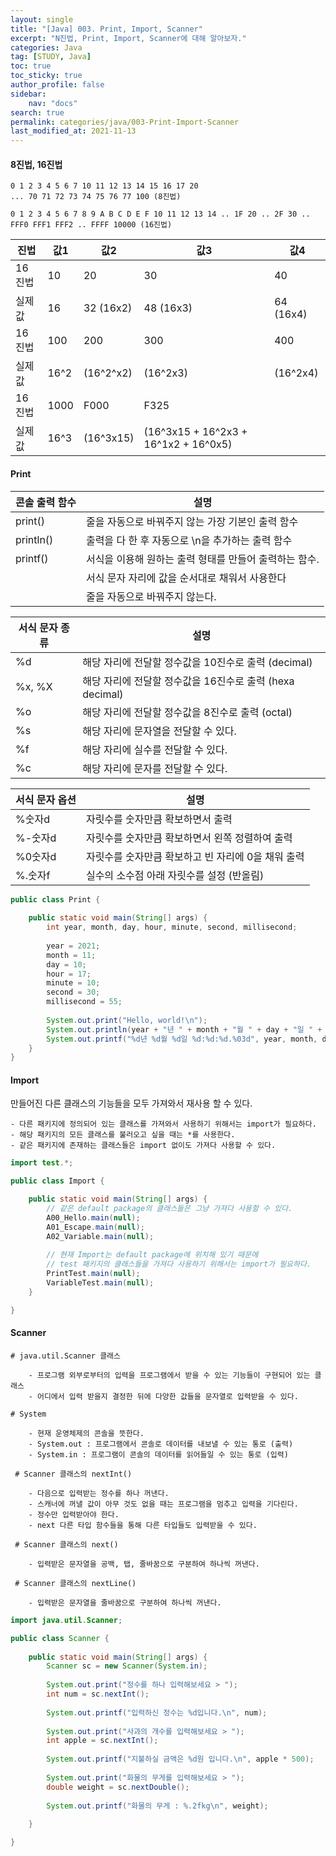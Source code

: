 ```yaml
---
layout:	single
title: "[Java] 003. Print, Import, Scanner"
excerpt: "N진법, Print, Import, Scanner에 대해 알아보자."
categories: Java
tag: [STUDY, Java]
toc: true
toc_sticky: true
author_profile: false
sidebar:
    nav: "docs"
search: true
permalink: categories/java/003-Print-Import-Scanner
last_modified_at: 2021-11-13
---
```


#### 8진법, 16진법

```
0 1 2 3 4 5 6 7 10 11 12 13 14 15 16 17 20
... 70 71 72 73 74 75 76 77 100 (8진법)
                                                                              
0 1 2 3 4 5 6 7 8 9 A B C D E F 10 11 12 13 14 .. 1F 20 .. 2F 30 ..           
FFF0 FFF1 FFF2 .. FFFF 10000 (16진법)
```

| 진법   | 값1  | 값2       | 값3                                  | 값4       |
| ------ | ---- | --------- | ------------------------------------ | --------- |
| 16진법 | 10   | 20        | 30                                   | 40        |
| 실제값 | 16   | 32 (16x2) | 48 (16x3)                            | 64 (16x4) |
| 16진법 | 100  | 200       | 300                                  | 400       |
| 실제값 | 16^2 | (16^2^x2) | (16^2x3)                             | (16^2x4)  |
| 16진법 | 1000 | F000      | F325                                 |           |
| 실제값 | 16^3 | (16^3x15) | (16^3x15 + 16^2x3 + 16^1x2 + 16^0x5) |           |

#### Print

| 콘솔 출력 함수 | 설명                                                   |
| -------------- | ------------------------------------------------------ |
| print()        | 줄을 자동으로 바꿔주지 않는 가장 기본인 출력 함수      |
| println()      | 출력을 다 한 후 자동으로 \n을 추가하는 출력 함수       |
| printf()       | 서식을 이용해 원하는 출력 형태를 만들어 출력하는 함수. |
|                | 서식 문자 자리에 값을 순서대로 채워서 사용한다         |
|                | 줄을 자동으로 바꿔주지 않는다.                         |

| 서식 문자 종류 | 설명                                                     |
| -------------- | -------------------------------------------------------- |
| %d             | 해당 자리에 전달할 정수값을 10진수로 출력 (decimal)      |
| %x, %X         | 해당 자리에 전달할 정수값을 16진수로 출력 (hexa decimal) |
| %o             | 해당 자리에 전달할 정수값을 8진수로 출력 (octal)         |
| %s             | 해당 자리에 문자열을 전달할 수 있다.                     |
| %f             | 해당 자리에 실수를 전달할 수 있다.                       |
| %c             | 해당 자리에 문자를 전달할 수 있다.                       |

| 서식 문자 옵션 | 설명                                               |
| -------------- | -------------------------------------------------- |
| %숫자d         | 자릿수를 숫자만큼 확보하면서 출력                  |
| %-숫자d        | 자릿수를 숫자만큼 확보하면서 왼쪽 정렬하여 출력    |
| %0숫자d        | 자릿수를 숫자만큼 확보하고 빈 자리에 0을 채워 출력 |
| %.숫자f        | 실수의 소수점 아래 자릿수를 설정 (반올림)          |


```java
public class Print {
    
    public static void main(String[] args) {
        int year, month, day, hour, minute, second, millisecond;
        
        year = 2021;
        month = 11;
        day = 10;
        hour = 17;
        minute = 10;
        second = 30;
        millisecond = 55;
        
        System.out.print("Hello, world!\n");
        System.out.println(year + "년 " + month + "월 " + day + "일 " + hour + ":" + minute + ":" + second + "." + millisecond);
        System.out.printf("%d년 %d월 %d일 %d:%d:%d.%03d", year, month, day, hour, minute, second, millisecond);
    }
}
```



#### Import

만들어진 다른 클래스의 기능들을 모두 가져와서 재사용 할 수 있다.  

	- 다른 패키지에 정의되어 있는 클래스를 가져와서 사용하기 위해서는 import가 필요하다.      
	- 해당 패키지의 모든 클래스를 불러오고 싶을 때는 *를 사용한다.                    
	- 같은 패키지에 존재하는 클래스들은 import 없이도 가져다 사용할 수 있다. 

``` java
import test.*;

public class Import {

	public static void main(String[] args) {
		// 같은 default package의 클래스들은 그냥 가져다 사용할 수 있다.
		A00_Hello.main(null);
		A01_Escape.main(null);
		A02_Variable.main(null);
		
		// 현재 Import는 default package에 위치해 있기 때문에
		// test 패키지의 클래스들을 가져다 사용하기 위해서는 import가 필요하다.
		PrintTest.main(null);
		VariableTest.main(null);
	}

}
```

#### Scanner

```
# java.util.Scanner 클래스                                         
                                                                
	- 프로그램 외부로부터의 입력을 프로그램에서 받을 수 있는 기능들이 구현되어 있는 클래스              
	- 어디에서 입력 받을지 결정한 뒤에 다양한 값들을 문자열로 입력받을 수 있다.                   
                                                                
# System                                                        
                                                                
	- 현재 운영체제의 콘솔을 뜻한다.                                            
	- System.out : 프로그램에서 콘솔로 데이터를 내보낼 수 있는 통로 (출력)                
	- System.in : 프로그램이 콘솔의 데이터를 읽어들일 수 있는 통로 (입력)               
        
 # Scanner 클래스의 nextInt()                             
                                                     
	- 다음으로 입력받는 정수를 하나 꺼낸다.                             
	- 스캐너에 꺼낼 값이 아무 것도 없을 때는 프로그램을 멈추고 입력을 기다린다.        
	- 정수만 입력받아야 한다.                                     
	- next 다른 타입 함수들을 통해 다른 타입들도 입력받을 수 있다. 
 
 # Scanner 클래스의 next()
 	
 	- 입력받은 문자열을 공백, 탭, 줄바꿈으로 구분하여 하나씩 꺼낸다.
 
 # Scanner 클래스의 nextLine()
 	
 	- 입력받은 문자열을 줄바꿈으로 구분하여 하나씩 꺼낸다.
```

```java
import java.util.Scanner;

public class Scanner {
	
	public static void main(String[] args) {
		Scanner sc = new Scanner(System.in);
		
		System.out.print("정수를 하나 입력해보세요 > ");
		int num = sc.nextInt();
		
		System.out.printf("입력하신 정수는 %d입니다.\n", num);
		
		System.out.print("사과의 개수를 입력해보세요 > ");
		int apple = sc.nextInt();
		
		System.out.printf("지불하실 금액은 %d원 입니다.\n", apple * 500);
		
		System.out.print("화물의 무게를 입력해보세요 > ");
		double weight = sc.nextDouble();
		
		System.out.printf("화물의 무게 : %.2fkg\n", weight);
		
	}

}

```

